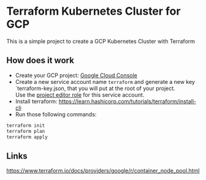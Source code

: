 Terraform Kubernetes Cluster for GCP
====================================

This is a simple project to create a GCP Kubernetes Cluster with Terraform

## How does it work
- Create your GCP project: [Google Cloud Console](https://console.cloud.google.com/home/dashboard)
- Create a new service account name `terraform` and generate a new key `terraform-key.json, that you will put at the root of your project.  
Use the [project editor role](https://cloud.google.com/iam/docs/understanding-roles?hl=en) for this service account. 
- Install terraform: https://learn.hashicorp.com/tutorials/terraform/install-cli
- Run those following commands:

```bash
terraform init
terraform plan
terraform apply
```

## Links

https://www.terraform.io/docs/providers/google/r/container_node_pool.html
